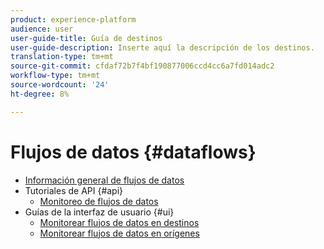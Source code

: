 ```yaml
---
product: experience-platform
audience: user
user-guide-title: Guía de destinos
user-guide-description: Inserte aquí la descripción de los destinos.
translation-type: tm+mt
source-git-commit: cfdaf72b7f4bf190877006ccd4cc6a7fd014adc2
workflow-type: tm+mt
source-wordcount: '24'
ht-degree: 8%

---
```



# Flujos de datos {#dataflows}

- [Información general de flujos de datos](./home.md)
- Tutoriales de API {#api}
   - [Monitoreo de flujos de datos](./api/monitor.md)
- Guías de la interfaz de usuario {#ui}
   - [Monitorear flujos de datos en destinos](./ui/monitor-destinations.md)
   - [Monitorear flujos de datos en orígenes](./ui/monitor-sources.md)
